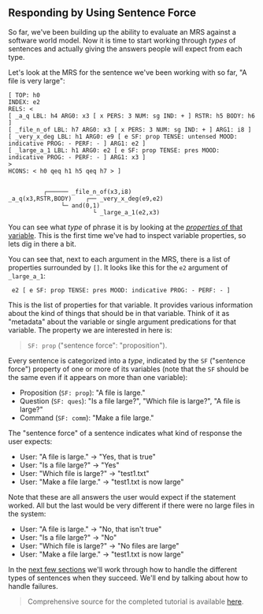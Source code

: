 ## Responding by Using Sentence Force
So far, we've been building up the ability to evaluate an MRS against a software world model. Now it is time to start working through *types* of sentences and actually giving the answers people will expect from each type.

Let's look at the MRS for the sentence we've been working with so far, "A file is very large":
~~~
[ TOP: h0
INDEX: e2
RELS: < 
[ _a_q LBL: h4 ARG0: x3 [ x PERS: 3 NUM: sg IND: + ] RSTR: h5 BODY: h6 ]
[ _file_n_of LBL: h7 ARG0: x3 [ x PERS: 3 NUM: sg IND: + ] ARG1: i8 ]
[ _very_x_deg LBL: h1 ARG0: e9 [ e SF: prop TENSE: untensed MOOD: indicative PROG: - PERF: - ] ARG1: e2 ]
[ _large_a_1 LBL: h1 ARG0: e2 [ e SF: prop TENSE: pres MOOD: indicative PROG: - PERF: - ] ARG1: x3 ]
>
HCONS: < h0 qeq h1 h5 qeq h7 > ]


          ┌────── _file_n_of(x3,i8)
_a_q(x3,RSTR,BODY)    ┌── _very_x_deg(e9,e2)
               └─ and(0,1)
                        └ _large_a_1(e2,x3)
~~~

You can see what *type* of phrase it is by looking at the [*properties* of that variable](devhowtoMRS#variable-properties). This is the first time we've had to inspect variable properties, so lets dig in there a bit. 

You can see that, next to each argument in the MRS, there is a list of properties surrounded by `[]`. It looks like this for the `e2` argument of `_large_a_1`:

~~~
 e2 [ e SF: prop TENSE: pres MOOD: indicative PROG: - PERF: - ]
~~~

This is the list of properties for that variable. It provides various information about the kind of things that should be in that variable. Think of it as "metadata" about the variable or single argument predications for that variable.  The property we are interested in here is:

> `SF: prop` ("sentence force": "proposition").  

Every sentence is categorized into a *type*, indicated by the `SF` ("sentence force") property of one or more of its variables (note that the `SF` should be the same even if it appears on more than one variable):

- Proposition (`SF: prop`): "A file is large."
- Question (`SF: ques`): "Is a file large?", "Which file is large?", "A file is large?"
- Command (`SF: comm`): "Make a file large."

The "sentence force" of a sentence indicates what kind of response the user expects:
    
- User: "A file is large." -> "Yes, that is true"
- User: "Is a file large?" -> "Yes"
- User: "Which file is large?" -> "test1.txt"
- User: "Make a file large." -> "test1.txt is now large"

Note that these are all answers the user would expect if the statement worked.  All but the last would be very different if there were no large files in the system:

- User: "A file is large." -> "No, that isn't true"
- User: "Is a file large?" -> "No"
- User: "Which file is large?" -> "No files are large"
- User: "Make a file large." -> "test1.txt is now large"

In the [next few sections](devhowtoSimplePropositions) we'll work through how to handle the different types of sentences when they succeed. We'll end by talking about how to handle failures.

> Comprehensive source for the completed tutorial is available [here](https://github.com/EricZinda/Perplexity).

